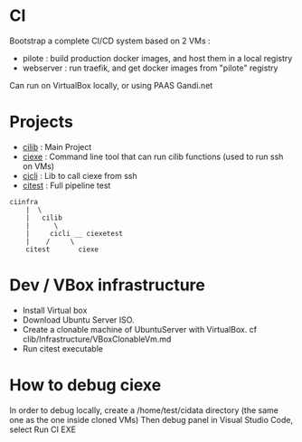 # CI

Bootstrap a complete CI/CD system based on 2 VMs :
- pilote : build production docker images, and host them in a local registry
- webserver : run traefik, and get docker images from "pilote" registry

Can run on VirtualBox locally, or using PAAS Gandi.net

# Projects

- [cilib](cilib/README.md) : Main Project
- [ciexe](ciexe/README.md) : Command line tool that can run cilib functions (used to run ssh on VMs)
- [cicli](cicli/README.md) : Lib to call ciexe from ssh
- [citest](citest/README.md) : Full pipeline test



```
ciinfra
    |  \
    |   cilib
    |      \
    |     cicli __ ciexetest
    |    /     \      
    citest       ciexe   
```

# Dev / VBox infrastructure

- Install Virtual box
- Download Ubuntu Server ISO.
- Create a clonable machine of UbuntuServer with VirtualBox. cf clib/Infrastructure/VBoxClonableVm.md
- Run citest executable

# How to debug ciexe

In order to debug locally, create a /home/test/cidata directory (the same one as the one inside cloned VMs)
Then debug panel in Visual Studio Code, select Run CI EXE

